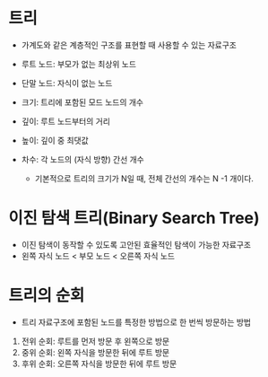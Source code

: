 # 트리

- 가계도와 같은 계층적인 구조를 표현할 때 사용할 수 있는 자료구조

- 루트 노드: 부모가 없는 최상위 노드
- 단말 노드: 자식이 없는 노드
- 크기: 트리에 포함된 모드 노드의 개수
- 깊이: 루트 노드부터의 거리
- 높이: 깊이 중 최댓값
- 차수: 각 노드의 (자식 방향) 간선 개수
    - 기본적으로 트리의 크기가 N일 때, 전체 간선의 개수는 N -1 개이다.

# 이진 탐색 트리(Binary Search Tree)

- 이진 탐색이 동작할 수 있도록 고안된 효율적인 탐색이 가능한 자료구조
- 왼쪽 자식 노드 < 부모 노드 < 오른쪽 자식 노드

# 트리의 순회
- 트리 자료구조에 포함된 노드를 특정한 방법으로 한 번씩 방문하는 방법
1. 전위 순회: 루트를 먼저 방문 후 왼쪽으로 방문
2. 중위 순회: 왼쪽 자식을 방문한 뒤에 루트 방문
3. 후위 순회: 오른쪽 자식을 방문한 뒤에 루트 방문